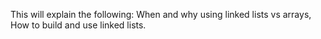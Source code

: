 This will explain the following: When and why using linked lists vs arrays,
How to build and use linked lists.
